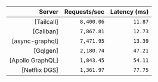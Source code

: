 <!-- PERFORMANCE_RESULTS_START -->

| Server | Requests/sec | Latency (ms) |
|--------:|--------------:|--------------:|
| [Tailcall] | `8,400.06` | `11.87` |
| [Caliban] | `7,867.81` | `12.73` |
| [async-graphql] | `7,471.95` | `13.39` |
| [Gqlgen] | `2,180.74` | `47.21` |
| [Apollo GraphQL] | `1,843.45` | `54.11` |
| [Netflix DGS] | `1,361.97` | `77.75` |

<!-- PERFORMANCE_RESULTS_END -->
